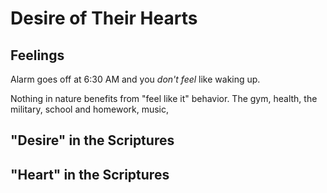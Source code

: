 # Desire of Their Hearts

## Feelings

Alarm goes off at 6:30 AM and you *don't feel* like waking up.

Nothing in nature benefits from "feel like it" behavior. The gym, health, the military, school and homework, music, 

## "Desire" in the Scriptures

## "Heart" in the Scriptures